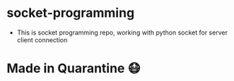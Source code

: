 # socket-programming
- This is socket programming repo, working with python socket for server client connection

# Made in Quarantine :mask:

